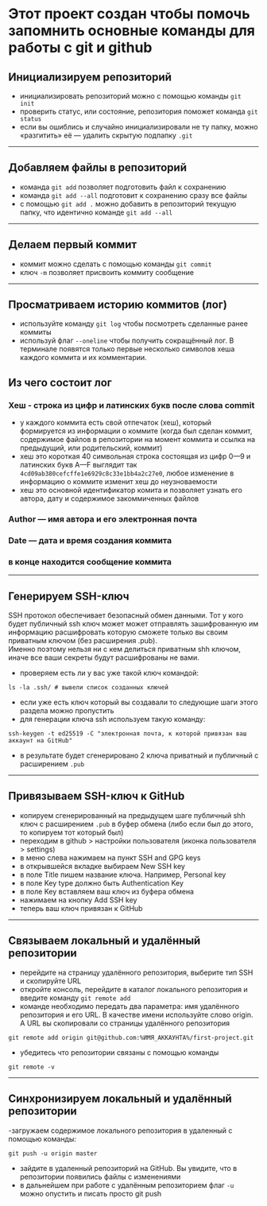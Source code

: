 # Этот проект создан чтобы помочь запомнить основные команды для работы с git и github


## Инициализируем репозиторий
- инициализировать репозиторий можно с помощью команды `git init`
- проверить статус, или состояние, репозитория поможет команда `git status`
- если вы ошиблись и случайно инициализировали не ту папку, можно «разгитить» её — удалить скрытую подпапку `.git`
---
## Добавляем файлы в репозиторий
- команда `git add` позволяет подготовить файл к сохранению
- команда `git add --all` подготовит к сохранению сразу все файлы
- с помощью `git add .` можно добавить в репозиторий текущую папку, что идентично команде `git add --all`
---
## Делаем первый коммит
- коммит можно сделать с помощью команды `git commit`
- ключ `-m` позволяет присвоить коммиту сообщение
---
## Просматриваем историю коммитов (лог)
- используйте команду `git log` чтобы посмотреть сделанные ранее коммиты
- используй флаг `--oneline` чтобы получить сокращённый лог. В терминале появятся только первые несколько символов хеша каждого коммита и их комментарии.
## Из чего состоит лог
### Хеш - строка из цифр и латинских букв после слова commit
- у каждого коммита есть свой отпечаток (хеш), который формируется из информации о коммите (когда был сделан коммит, содержимое файлов в репозитории на момент коммита и ссылка на предыдущий, или родительский, коммит)
- хеш это короткая 40 символьная строка состоящая из цифр 0—9 и латинских букв A—F выглядит так `4cd09ab380cefcffe1e6929c8c33e1bb4a2c27e0`, любое изменение в информацию о коммите изменит хеш до неузноваемости 
- хеш это основной идентификатор комита и позволяет узнать его автора, дату и содержимое закоммиченных файлов
### Author — имя автора и его электронная почта
### Date — дата и время создания коммита
### в конце находится сообщение коммита 
---
## Генерируем SSH-ключ
SSH протокол обеспечивает безопасный обмен данными. Тот у кого будет публичный ssh ключ может может отправлять зашифрованную им информацию расшифровать которую сможете только вы своим приватным ключом (без расширения .pub).  
Именно поэтому нельзя ни с кем делиться приватным shh ключом, иначе все ваши секреты будут расшифрованы не вами.
- проверяем есть ли у вас уже такой ключ командой:
``` bush
ls -la .ssh/ # вывели список созданных ключей 
```
- если уже есть ключ который вы создавали то следующие шаги этого раздела можно пропустить
- для генерации ключа ssh используем такую команду:
``` bush
ssh-keygen -t ed25519 -C "электронная почта, к которой привязан ваш аккаунт на GitHub"
```
- в результате будет сгенерировано 2 ключа приватный и публичный с расширением `.pub`
---
## Привязываем SSH-ключ к GitHub
- копируем сгенерированный на предыдущем шаге публичный shh ключ с расширением `.pub` в буфер обмена (либо если был до этого, то копируем тот который был)
- переходим в github > настройки пользователя (иконка пользователя > settings)
- в меню слева нажимаем на пункт SSH and GPG keys
- в открывшейся вкладке выбираем New SSH key
- в поле Title пишем название ключа. Например, Personal key
- в поле Key type должно быть Authentication Key
- в поле Key вставляем ваш ключ из буфера обмена
- нажимаем на кнопку Add SSH key
- теперь ваш ключ привязан к GitHub
---
## Связываем локальный и удалённый репозитории
- перейдите на страницу удалённого репозитория, выберите тип SSH и скопируйте URL
- откройте консоль, перейдите в каталог локального репозитория и введите команду `git remote add`
- команде необходимо передать два параметра: имя удалённого репозитория и его URL. В качестве имени используйте слово origin. А URL вы скопировали со страницы удалённого репозитория
``` bush
git remote add origin git@github.com:%ИМЯ_АККАУНТА%/first-project.git 
```
- убедитесь что репозитории связаны с помощью команды 
``` bush
git remote -v
```
---
## Синхронизируем локальный и удалённый репозитории
-загружаем содержимое локального репозитория в удаленный с помощью команды:
``` bush
git push -u origin master
```
- зайдите в удаленный репозиторий на GitHub. Вы увидите, что в репозитории появились файлы с изменениями
- в дальнейшем при работе с удалённым репозиторием флаг `-u` можно опустить и писать просто git push